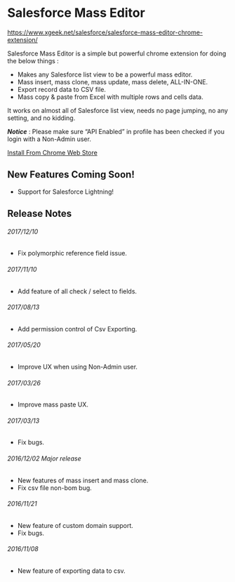 # Salesforce Mass Editor
https://www.xgeek.net/salesforce/salesforce-mass-editor-chrome-extension/

Salesforce Mass Editor is a simple but powerful chrome extension for doing the below things :<br />

- Makes any Salesforce list view to be a powerful mass editor.<br />
- Mass insert, mass clone, mass update, mass delete, ALL-IN-ONE.<br />
- Export record data to CSV file.<br />
- Mass copy & paste from Excel with multiple rows and cells data.<br />

It works on almost all of Salesforce list view, needs no page jumping, no any setting, and no kidding.<br />

***Notice*** : Please make sure “API Enabled” in profile has been checked if you login with a Non-Admin user.

[Install From Chrome Web Store](http://goo.gl/OebQbZ)

## New Features Coming Soon!
- Support for Salesforce Lightning!

## Release Notes

###### 2017/12/10  
- Fix polymorphic reference field issue.

###### 2017/11/10  
- Add feature of all check / select to fields.

###### 2017/08/13  
- Add permission control of Csv Exporting.

###### 2017/05/20  
- Improve UX when using Non-Admin user.

###### 2017/03/26  
- Improve mass paste UX.

###### 2017/03/13  
- Fix bugs.

###### 2016/12/02  Major release
- New features of mass insert and mass clone. 
- Fix csv file non-bom bug.

###### 2016/11/21
- New feature of custom domain support.
- Fix bugs. 

###### 2016/11/08
- New feature of exporting data to csv.
